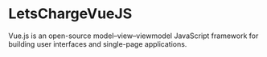 # LetsChargeVueJS
Vue.js is an open-source model–view–viewmodel JavaScript framework for building user interfaces and single-page applications.
